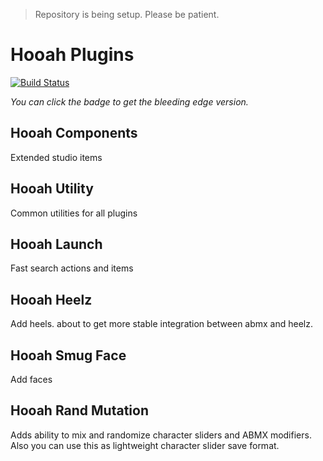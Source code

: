 > Repository is being setup. Please be patient.

# Hooah Plugins 

[![Build Status](https://dev.azure.com/hooh-hooah/hooh-hooah/_apis/build/status/HooahPlugins.HooahPlugins)](https://dev.azure.com/hooh-hooah/hooh-hooah/_build/latest?definitionId=2)

*You can click the badge to get the bleeding edge version.*

## Hooah Components 

Extended studio items

## Hooah Utility

Common utilities for all plugins

## Hooah Launch

Fast search actions and items

## Hooah Heelz

Add heels.
about to get more stable integration between abmx and heelz.

## Hooah Smug Face

Add faces

## Hooah Rand Mutation

Adds ability to mix and randomize character sliders and ABMX modifiers.
Also you can use this as lightweight character slider save format.
